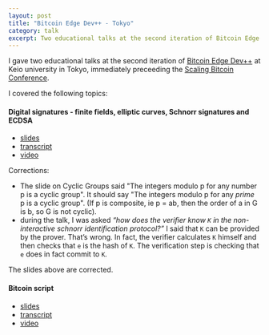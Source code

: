 ```yaml
---
layout: post
title: "Bitcoin Edge Dev++ - Tokyo"
category: talk
excerpt: Two educational talks at the second iteration of Bitcoin Edge Dev++ at Keio university in Tokyo.
---
```


I gave two educational talks at the second iteration of
[Bitcoin Edge Dev++][devplusplus] at Keio university in Tokyo, immediately preceeding the
[Scaling Bitcoin Conference][scaling].

I covered the following topics:

#### Digital signatures - finite fields, elliptic curves, Schnorr signatures and ECDSA

- [slides][signatures slides]
- [transcript][signatures transcript]
- [video][signatures vid]

Corrections:

- The slide on Cyclic Groups said "The integers modulo p for any number p is a cyclic group". It should say "The integers modulo p for any *prime* p is a cyclic group". (If p is composite, ie p = ab, then the order of a in G is b, so G is not cyclic).
- during the talk, I was asked _“how does the verifier know `K` in the non-interactive schnorr identification protocol?”_ I said that `K` can be provided by the prover. That’s wrong. In fact, the verifier calculates `K` himself and then checks that `e` is the hash of `K`. The verification step is checking that `e` does in fact commit to `K`.

The slides above are corrected.

#### Bitcoin script

- [slides][script slides]
- [transcript][script transcript]
- [video][script vid]

[devplusplus]: https://keio-devplusplus-2018.bitcoinedge.org/
[scaling]: https://scalingbitcoin.org/
[signatures slides]: ./signatures.pdf
[signatures transcript]: http://diyhpl.us/wiki/transcripts/scalingbitcoin/tokyo-2018/edgedevplusplus/digital-signatures/
[signatures vid]: https://www.youtube.com/watch?v=DcGm_4-ig1o
[script slides]: ./script.pdf
[script transcript]: http://diyhpl.us/wiki/transcripts/scalingbitcoin/tokyo-2018/edgedevplusplus/scripts-general-and-simple/
[script vid]: https://www.youtube.com/watch?v=np-SCwkqVy4
